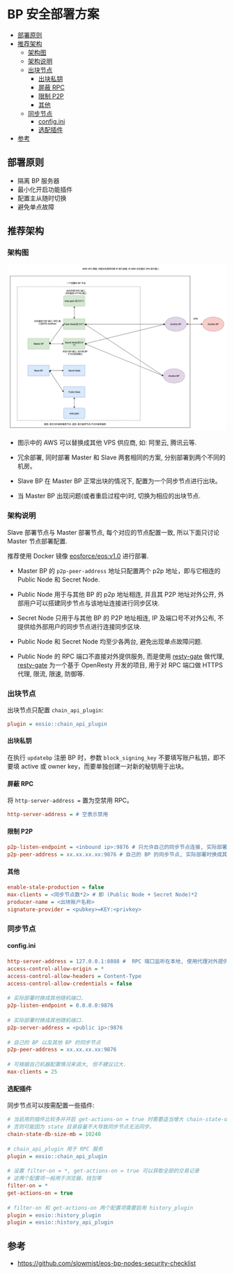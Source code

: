 # BP 安全部署方案

<!-- vim-markdown-toc GFM -->

* [部署原则](#部署原则)
* [推荐架构](#推荐架构)
    * [架构图](#架构图)
    * [架构说明](#架构说明)
    * [出块节点](#出块节点)
        * [出块私钥](#出块私钥)
        * [屏蔽 RPC](#屏蔽-rpc)
        * [限制 P2P](#限制-p2p)
        * [其他](#其他)
    * [同步节点](#同步节点)
        * [config.ini](#configini)
        * [选配插件](#选配插件)
* [参考](#参考)

<!-- vim-markdown-toc -->

## 部署原则

- 隔离 BP 服务器
- 最小化开启功能插件
- 配置主从随时切换
- 避免单点故障

## 推荐架构

### 架构图

![bp_deploy](img/bp_deploy.jpg)

* 图示中的 AWS 可以替换成其他 VPS 供应商, 如: 阿里云, 腾讯云等.

* 冗余部署, 同时部署 Master 和 Slave 两套相同的方案, 分别部署到两个不同的机房。

* Slave BP 在 Master BP 正常出块的情况下, 配置为一个同步节点进行出块。

* 当 Master BP 出现问题(或者重启过程中)时, 切换为相应的出块节点.

### 架构说明

Slave 部署节点与 Master 部署节点, 每个对应的节点配置一致, 所以下面只讨论 Master 节点部署配置.

推荐使用 Docker 镜像 [eosforce/eos:v1.0](https://hub.docker.com/r/eosforce/eos/) 进行部署.

* Master BP 的 `p2p-peer-address` 地址只配置两个 p2p 地址，即与它相连的 Public Node 和 Secret Node.

* Public Node 用于与其他 BP 的 p2p 地址相连, 并且其 P2P 地址对外公开, 外部用户可以搭建同步节点与该地址连接进行同步区块.

* Secret Node 只用于与其他 BP 的 P2P 地址相连, IP 及端口号不对外公布, 不提供给外部用户的同步节点进行连接同步区块.

* Public Node 和 Secret Node 均至少各两台, 避免出现单点故障问题.

* Public Node 的 RPC 端口不直接对外提供服务, 而是使用 [resty-gate](https://github.com/eosforce/resty-gate) 做代理, [resty-gate](https://github.com/eosforce/resty-gate) 为一个基于 OpenResty 开发的项目, 用于对 RPC 端口做 HTTPS 代理, 限流, 限速, 防御等.

### 出块节点

出块节点只配置 `chain_api_plugin`:

```ini
plugin = eosio::chain_api_plugin
```

#### 出块私钥

在执行 `updatebp` 注册 BP 时，参数 `block_signing_key` 不要填写账户私钥，即不要填 active 或 owner key，而要单独创建一对新的秘钥用于出块。

#### 屏蔽 RPC

将 `http-server-address =` 置为空禁用 RPC。

```ini
http-server-address = # 空表示禁用
```

#### 限制 P2P

```ini
p2p-listen-endpoint = <inbound ip>:9876 # 只允许自己的同步节点连接, 实际部署时换成其他随机端口.
p2p-peer-address = xx.xx.xx.xx:9876 # 自己的 BP 的同步节点, 实际部署时换成其他随机端口.
```

#### 其他

```ini
enable-stale-production = false
max-clients = <同步节点数*2> # 即 (Public Node + Secret Node)*2
producer-name = <出块账户名称>
signature-provider = <pubkey>=KEY:<privkey>
```

### 同步节点

#### config.ini

```ini
http-server-address = 127.0.0.1:8888 #  RPC 端口监听在本地, 使用代理对外提供服务.
access-control-allow-origin = *
access-control-allow-headers = Content-Type
access-control-allow-credentials = false

# 实际部署时换成其他随机端口.
p2p-listen-endpoint = 0.0.0.0:9876

# 实际部署时换成其他随机端口.
p2p-server-address = <public ip>:9876

# 自己的 BP 以及其他 BP 的同步节点
p2p-peer-address = xx.xx.xx.xx:9876

# 可根据自己机器配置情况来调大, 但不建议过大.
max-clients = 25
```

#### 选配插件

同步节点可以按需配置一些插件:

```ini
# 当启用的插件比较多并开启 get-actions-on = true 时需要适当增大 chain-state-db-size-mb，
# 否则可能因为 state 目录容量不大导致同步节点无法同步。
chain-state-db-size-mb = 10240

# chain_api_plugin 用于 RPC 服务
plugin = eosio::chain_api_plugin

# 设置 filter-on = *, get-actions-on = true 可以获取全部的交易记录
# 这两个配置项一般用于浏览器，钱包等
filter-on = *
get-actions-on = true

# filter-on 和 get-actions-on 两个配置项需要启用 history_plugin
plugin = eosio::history_plugin
plugin = eosio::history_api_plugin
```

## 参考

- https://github.com/slowmist/eos-bp-nodes-security-checklist

